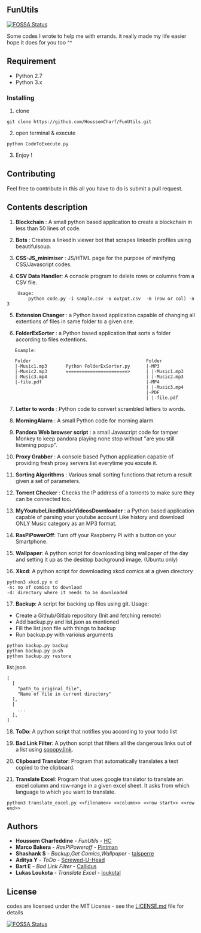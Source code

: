 ## FunUtils
[![FOSSA Status](https://app.fossa.io/api/projects/git%2Bgithub.com%2FHoussemCharf%2FFunUtils.svg?type=shield)](https://app.fossa.io/projects/git%2Bgithub.com%2FHoussemCharf%2FFunUtils?ref=badge_shield)


 Some codes I wrote to help me with errands. it really made my life easier hope it does for you too ^^

## Requirement

* Python 2.7
* Python 3.x


### Installing

1. clone

```
git clone https://github.com/HoussemCharf/FunUtils.git
```

2. open terminal & execute 
```
python CodeToExecute.py
```

3. Enjoy !


## Contributing

Feel free to contribute in this all you have to do is submit a pull request.

## Contents description

1. **Blockchain** : A small python based application to create a blockchain in less than 50 lines of code.

2. **Bots** : Creates a linkedIn viewer bot that scrapes linkedIn profiles using beautifulsoup.

3. **CSS-JS_minimiser** : JS/HTML page for the purpose of minifying CSS/Javascript codes.

4. **CSV Data Handler**: A console program to delete rows or columns from a CSV file.

```
    Usage:
        python code.py -i sample.csv -o output.csv  -m (row or col) -n 3
```

5. **Extension Changer** : a Python based application capable of changing all extentions of files in same folder to a given one.

6. **FolderExSorter** : a Python based application that sorts a folder according to files extentions.

```
   Example:

   Folder                                           Folder
   |-Music1.mp3       Python FolderExSorter.py      |-MP3
   |-Music2.mp3       =======================>      | |-Music1.mp3
   |-Music3.mp4                                     | |-Music2.mp3
   |-file.pdf                                       |-MP4
                                                    | |-Music3.mp4
                                                    |-PDF
                                                    | |-file.pdf
```

7. **Letter to words** : Python code to convert scrambled letters to words.

8. **MorningAlarm** : A small Python code for morning alarm.

9. **Pandora Web browser script** : a small Javascript code for tamper Monkey to keep pandora playing none stop without "are you still listening popup".

10. **Proxy Grabber** : A console based Python application capable of providing fresh proxy servers list everytime you excute it.

11. **Sorting Algorithms** : Various small sorting functions that return a result given a set of parameters.

12. **Torrent Checker** : Checks the IP address of a torrents to make sure they can be connected too.

13. **MyYoutubeLikedMusicVideosDownloader** : a Python based application capable of parsing your youtube account Like history and download ONLY Music category as an MP3 format.

14. **RasPiPowerOff**: Turn off your Raspberry Pi with a button on your Smartphone.

15. **Wallpaper**: A python script for downloading bing wallpaper of the day and setting it up as the desktop background image. (Ubuntu only)

16. **Xkcd**: A python script for downloading xkcd comics at a given directory
```
python3 xkcd.py n d
-n: no of comics to downlaod
-d: directory where it needs to be downloaded
```

17. **Backup**: A script for backing up files using git. Usage:
   - Create a Github/Gitlab repository (Init and fetching remote)
   - Add backup.py and list.json as mentioned
   - Fill the list.json file with things to backup
   - Run backup.py with varioius arguments
```
python backup.py backup
python backup.py push
python backup.py restore
```

list.json

```
[
  [
    "path_to_original_file",
    "Name of file in current directory"
  ],
  [
    ...
  ],
]
```

18. **ToDo**: A python script that notifies you according to your todo list

19. **Bad Link Filter**: A python script that filters all the dangerous links out of a list using [spoopy.link](https://spoopy.link/).

20. **Clipboard Translator**: Program that automatically translates a text copied to the clipboard.

21. **Translate Excel**: Program that uses google translator to translate an excel column and row-range in a given excel sheet. It asks from which language to which you want to translate.
```
python3 translate_excel.py <<filename>> <<column>> <<row start>> <<row end>>
```

## Authors

* **Houssem Charfeddine** - *FunUtils* - [HC](https://github.com/HoussemCharf)
* **Marco Bakera** - *RasPiPoweroff* - [Pintman](https://github.com/pintman)
* **Shashank S** - *Backup,Get Comics,Wallpaper* - [talsperre](https://github.com/talsperre)
* **Aditya Y** - *ToDo* - [Screwed-U-Head](https://github.com/Screwed-Up-Head)
* **Bart E** - *Bad Link Filter* - [Callidus](https://github.com/Baev1)
* **Lukas Loukota** - *Translate Excel* - [loukotal](https://github.com/loukotal)

## License

codes are licensed under the MIT License - see the [LICENSE.md](LICENSE) file for details



[![FOSSA Status](https://app.fossa.io/api/projects/git%2Bgithub.com%2FHoussemCharf%2FFunUtils.svg?type=large)](https://app.fossa.io/projects/git%2Bgithub.com%2FHoussemCharf%2FFunUtils?ref=badge_large)